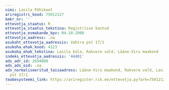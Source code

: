 ```yaml
---
nimi: Lasila Põhikool
ariregistri_kood: 75012127
kmkr_nr: ''
ettevotja_staatus: R
ettevotja_staatus_tekstina: Registrisse kantud
ettevotja_esmakande_kpv: 04.10.2000
ettevotja_aadress: .na
asukoht_ettevotja_aadressis: Vahtra pst 17/1
asukoha_ehak_kood: 4123
asukoha_ehak_tekstina: Lasila küla, Rakvere vald, Lääne-Viru maakond
indeks_ettevotja_aadressis: '44401'
ads_adr_id: 2694008
ads_ads_oid: .na
ads_normaliseeritud_taisaadress: Lääne-Viru maakond, Rakvere vald, Lasila küla, Vahtra
  pst 17/1
teabesysteemi_link: https://ariregister.rik.ee/ettevotja.py?ark=75012127&ref=rekvisiidid
---
```

